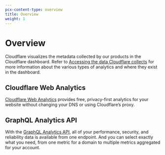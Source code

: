 ```yaml
---
pcx-content-type: overview
title: Overview
weight: 1
---
```


# Overview

Cloudflare visualizes the metadata collected by our products in the Cloudflare dashboard. Refer to [Accessing the data Cloudflare collects](/fundamentals/data-products/accessing-cf-data/) for more information about the various types of analytics and where they exist in the dashboard.

## Cloudflare Web Analytics

[Cloudflare Web Analytics](/analytics/web-analytics/) provides free, privacy-first analytics for your website without changing your DNS or using Cloudflare’s proxy.

## GraphQL Analytics API

With the [GraphQL Analytics API](/analytics/graphql-api/), all of your performance, security, and reliability data is available from one endpoint.
And you can select exactly what you need, from one metric for a domain to multiple metrics aggregated for your account.

